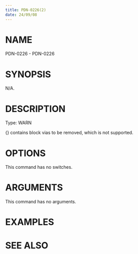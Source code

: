 ```yaml
---
title: PDN-0226(2)
date: 24/09/08
---
```


# NAME

PDN-0226 - PDN-0226

# SYNOPSIS

N/A.

# DESCRIPTION

Type: WARN

{} contains block vias to be removed, which is not supported.

# OPTIONS

This command has no switches.

# ARGUMENTS

This command has no arguments.

# EXAMPLES

# SEE ALSO
